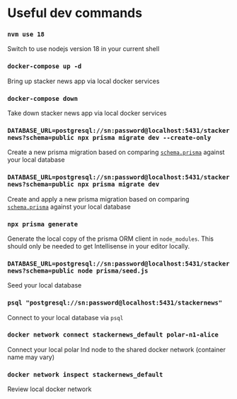 # Useful dev commands

### `nvm use 18`
Switch to use nodejs version 18 in your current shell

### `docker-compose up -d`
Bring up stacker news app via local docker services

### `docker-compose down`
Take down stacker news app via local docker services

### `DATABASE_URL=postgresql://sn:password@localhost:5431/stackernews?schema=public npx prisma migrate dev --create-only`
Create a new prisma migration based on comparing [`schema.prisma`](../prisma/schema.prisma) against your local database

### `DATABASE_URL=postgresql://sn:password@localhost:5431/stackernews?schema=public npx prisma migrate dev`
Create and apply a new prisma migration based on comparing [`schema.prisma`](../prisma/schema.prisma) against your local database

### `npx prisma generate`
Generate the local copy of the prisma ORM client in `node_modules`. This should only be needed to get Intellisense in your editor locally.

### `DATABASE_URL=postgresql://sn:password@localhost:5431/stackernews?schema=public node prisma/seed.js`
Seed your local database

### `psql "postgresql://sn:password@localhost:5431/stackernews"`
Connect to your local database via `psql`

### `docker network connect stackernews_default polar-n1-alice`
Connect your local polar lnd node to the shared docker network (container name may vary)

### `docker network inspect stackernews_default`
Review local docker network